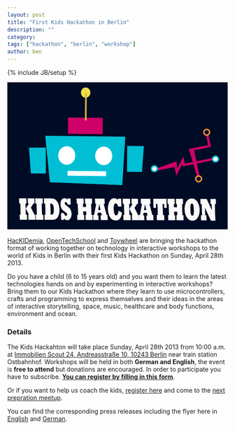 ```yaml
---
layout: post
title: "First Kids Hackathon in Berlin"
description: ""
category: 
tags: ["hackathon", "berlin", "workshop"]
author: ben
---
```

{% include JB/setup %}

![Kids Hackathon Poster](/assets/content/2013-04-12-kids-hackathon-poster.png)

[HacKIDemia](http://www.hackidemia.com), [OpenTechSchool](http://www.opentechschool.org/) and [Toywheel](http://toywheel.com/) are bringing the hackathon format of working together on technology in interactive workshops to the world of Kids in Berlin with their first Kids Hackathon on Sunday, April 28th 2013.

Do you have a child (6 to 15 years old) and you want them to learn the latest technologies hands on and by experimenting in interactive workshops? Bring them to our Kids Hackathon where they learn to use microcontrollers, crafts and programming to express themselves and their ideas in the areas of interactive storytelling, space, music, healthcare and body functions, environment and ocean.

### Details

The Kids Hackahton will take place Sunday, April 28th 2013 from 10:00 a.m. at [Immobilien Scout 24, Andreasstraße 10, 10243 Berlin](https://maps.google.de/maps?q=Immobilien+Scout+GmbH+-+ImmobilienScout24,+Andreasstra%C3%9Fe+10,+Berlin&hl=en&ie=UTF8&sll=51.175806,10.454119&sspn=7.744349,19.819336&oq=immobilien&t=w&hq=Immobilien+Scout+GmbH+-+ImmobilienScout24,&hnear=Andreasstra%C3%9Fe+10,+10243+Berlin&z=16) near train station Ostbahnhof.  Workshops will be held in both **German and English**, the event is **free to attend** but donations are encouraged. In order to participate you have to subscribe. **[You can register by filling in this form](https://docs.google.com/spreadsheet/viewform?formkey=dGNVc0tJYld5OXJjOFRlWW5scU9LdHc6MA#gid=0)**. 

Or if you want to help us coach the kids, [register here](https://docs.google.com/spreadsheet/viewform?formkey=dEd0TTlVbTNZRElpZGpSRVJWVHVNQlE6MQ) and come to the [next prepration meetup](http://www.meetup.com/opentechschool-berlin/events/113978012/).

You can find the corresponding press releases including the flyer here in [English](/assets/content/kids-hackathon/KidsHackathon-Berlin-PressreleaseEnglish-12April2013.pdf) and [German](/assets/content/kids-hackathon/KidsHackathon-Berlin-PressreleaseDeutsch-12April2013.pdf).


